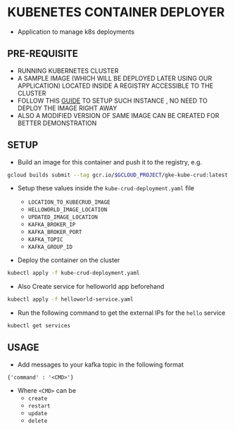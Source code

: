 # KUBENETES CONTAINER DEPLOYER

- Application to manage k8s deployments

## PRE-REQUISITE

- RUNNING KUBERNETES CLUSTER
- A SAMPLE IMAGE (WHICH WILL BE DEPLOYED LATER USING OUR APPLICATION) LOCATED INSIDE A REGISTRY ACCESSIBLE TO THE CLUSTER
- FOLLOW THIS [GUIDE](https://cloud.google.com/kubernetes-engine/docs/quickstarts/deploying-a-language-specific-app#python) TO SETUP SUCH INSTANCE , NO NEED TO DEPLOY THE IMAGE RIGHT AWAY
- ALSO A MODIFIED VERSION OF SAME IMAGE CAN BE CREATED FOR BETTER DEMONSTRATION

## SETUP

- Build an image for this container and push it to the registry, e.g.

```bash
gcloud builds submit --tag gcr.io/$GCLOUD_PROJECT/gke-kube-crud:latest .
```

- Setup these values inside the `kube-crud-deployment.yaml` file

  - `LOCATION_TO_KUBECRUD_IMAGE`
  - `HELLOWORLD_IMAGE_LOCATION`
  - `UPDATED_IMAGE_LOCATION`
  - `KAFKA_BROKER_IP`
  - `KAFKA_BROKER_PORT`
  - `KAFKA_TOPIC`
  - `KAFKA_GROUP_ID`

- Deploy the container on the cluster

```bash
kubectl apply -f kube-crud-deployment.yaml
```

- Also Create service for helloworld app beforehand

```bash
kubectl apply -f helloworld-service.yaml
```

- Run the following command to get the external IPs for the `hello` service

```bash
kubectl get services
```

## USAGE

- Add messages to your kafka topic in the following format

```
{'command' : '<CMD>'}
```

- Where `<CMD>` can be
  - `create`
  - `restart`
  - `update`
  - `delete`
